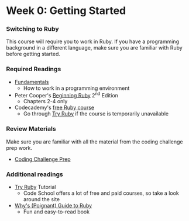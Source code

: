 # Week 0: Getting Started

### Switching to Ruby
This course will require you to work in Ruby. If you have a programming
background in a different language, make sure you are familiar with Ruby
before getting started.

### Required Readings
- [Fundamentals][fundamentals]
  - How to work in a programming environment
- Peter Cooper's [Beginning Ruby][beginning-ruby] 2<sup>nd</sup> Edition
  - Chapters 2-4 only
- Codecademy's [free Ruby course][codecademy]
  - Go through [Try Ruby][code-school] if the course is temporarily unavailable

### Review Materials
Make sure you are familiar with all the material from the coding challenge
prep work.
- [Coding Challenge Prep][prep2]

### Additional readings
- [Try Ruby][code-school] Tutorial
  - Code School offers a lot of free and paid courses, so take a look around the site
- [Why's (Poignant) Guide to Ruby][poignant]
  - Fun and easy-to-read book

[fundamentals]: ./readings/fundamentals.md
[beginning-ruby]: http://peterc.org/beginningruby/
[codecademy]: https://www.codecademy.com/learn/ruby
[prep2]: http://prepwork.appacademy.io/coding-test-2/
[code-school]:https://www.codeschool.com/courses/try-ruby
[poignant]: http://poignant.guide/book/
